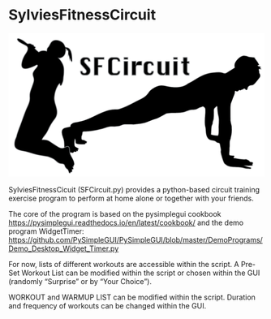 # SylviesFitnessCircuit

![Logo-Banner](/LogoSFC/Logo-Banner-1-01.png)


SylviesFitnessCicuit (SFCircuit.py) provides a python-based circuit training exercise program to perform at home alone or together with your friends.

The core of the program is based on the pysimplegui cookbook https://pysimplegui.readthedocs.io/en/latest/cookbook/ and the demo program WidgetTimer: 
https://github.com/PySimpleGUI/PySimpleGUI/blob/master/DemoPrograms/Demo_Desktop_Widget_Timer.py

For now, lists of different workouts are accessible within the script. A Pre-Set Workout List can be modified within the script or chosen within the GUI (randomly “Surprise” or by “Your Choice”).  

WORKOUT and WARMUP LIST can be modified within the script.
Duration and frequency of workouts can be changed within the GUI.

